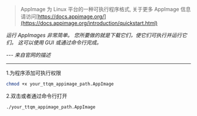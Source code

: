 > AppImage 为 Linux 平台的一种可执行程序格式, 关于更多 AppImage 信息请访问[https://docs.appimage.org/](https://docs.appimage.org/introduction/quickstart.html)

_运行 AppImages 非常简单。 您所要做的就是下载它们，使它们可执行并运行它们。 这可以使用 GUI 或通过命令行完成。_

_--- *来自官网的描述*_

---

1.为程序添加可执行权限

```bash
chmod +x your_ttqm_appimage_path.AppImage
```

2.双击或者通过命令行打开

```bash
./your_ttqm_appimage_path.AppImage
```
